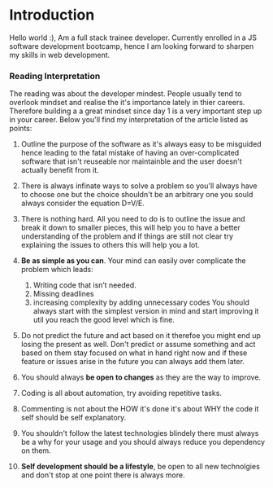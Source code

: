 # Introduction 
Hello world :), Am a full stack trainee developer. Currently enrolled in a JS software development bootcamp, hence I am looking forward to sharpen my skills in web development.

### Reading Interpretation
The reading was about the developer mindest. People usually tend to overlook mindset and realise the it's importance lately in thier careers. Therefore building a a great mindset since day 1 is a very important step up in your career. Below you'll find my interpretation of the article listed as points: 

1. Outline the purpose of the software as it's always easy to be misguided hence leading to the fatal mistake of having an over-complicated software that isn't reuseable nor maintainble and the user doesn't actually benefit from it. 

2. There is always infinate ways to solve a problem so you'll always have to choose one but the choice shouldn't be an arbitrary one you sould always consider the equation D=V/E. 

3. There is nothing hard. All you need to do is to outline the issue and break it down to smaller pieces, this will help you to have a better understanding  of the problem and if things are still not clear try explaining the issues to others this will help you a lot.

4. **Be as simple as you can**. Your mind can easily over complicate the problem which leads: 
    1. Writing code that isn’t needed. 
    2. Missing deadlines 
    3. increasing complexity by adding unnecessary codes
You should always start with the simplest version in mind and start improving it util you reach the good level which is fine. 

5. Do not predict the future and act based on it therefoe you might end up losing the present as well. Don't predict or assume something and act based on them stay focused on what in hand right now and if these feature or issues arise in the future you can always add them later. 

6. You should always **be open to changes** as they are the way to improve. 

7. Coding is all about automation, try avoiding repetitive tasks. 

8. Commenting is not about the HOW it's done it's about WHY the code it self should be self explanatory.

9. You shouldn't follow the latest technologies blindely there must always be a why for your usage and you should always reduce you dependency on them. 

10. **Self development should be a lifestyle**, be open to all new technolgies and don't stop at one point there is always more. 

